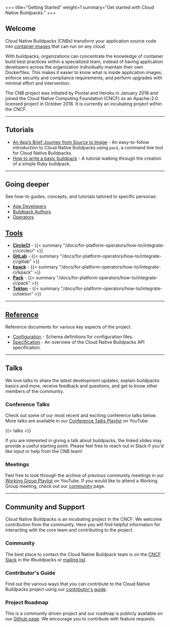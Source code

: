 +++
title="Getting Started"
weight=1
summary="Get started with Cloud Native Buildpacks."
+++

## Welcome

Cloud Native Buildpacks (CNBs) transform your application source code into [container images](https://github.com/opencontainers/image-spec/blob/main/spec.md) that can run on any cloud.

With buildpacks, organizations can concentrate the knowledge of container build best practices within a specialized team, instead of having application developers across the organization individually maintain their own Dockerfiles. This makes it easier to know what is inside application images, enforce security and compliance requirements, and perform upgrades with minimal effort and intervention.

The CNB project was initiated by Pivotal and Heroku in January 2018 and joined the Cloud Native Computing Foundation (CNCF) as an Apache-2.0 licensed project in October 2018. It is currently an incubating project within the CNCF.

---

## Tutorials

* [An App’s Brief Journey from Source to Image](/docs/app-journey/) - An easy-to-follow introduction to Cloud Native Buildpacks using `pack`, a command line tool for Cloud Native Buildpacks.
* [How to write a basic buildpack](/docs/for-buildpack-authors/tutorials/basic-buildpack) - A tutorial walking through the creation of a simple Ruby buildpack.

---

## Going deeper

See how-to guides, concepts, and tutorials tailored to specific personas:

* [App Developers](/docs/for-app-developers/)
* [Buildpack Authors](/docs/for-buildpack-authors/)
* [Operators](/docs/for-platform-operators/)

## [Tools](/docs/for-platform-operators/)

* **[CircleCI](/docs/for-platform-operators/how-to/integrate-ci/circleci)** - {{< summary "/docs/for-platform-operators/how-to/integrate-ci/circleci" >}}
* **[GitLab](/docs/for-platform-operators/how-to/integrate-ci/gitlab)** - {{< summary "/docs/for-platform-operators/how-to/integrate-ci/gitlab" >}}
* **[kpack](/docs/for-platform-operators/how-to/integrate-ci/kpack)** - {{< summary "/docs/for-platform-operators/how-to/integrate-ci/kpack" >}}
* **[Pack](/docs/for-platform-operators/how-to/integrate-ci/pack)** - {{< summary "/docs/for-platform-operators/how-to/integrate-ci/pack" >}}
* **[Tekton](/docs/for-platform-operators/how-to/integrate-ci/tekton)** - {{< summary "/docs/for-platform-operators/how-to/integrate-ci/tekton" >}}

---

## [Reference](/docs/reference/)

Reference documents for various key aspects of the project.

* [Configuration](/docs/reference/config/) - Schema definitions for configuration files.
* [Specification](/docs/reference/spec/) - An overview of the Cloud Native Buildpacks API specification.

---

## Talks

We love talks to share the latest development updates, explain buildpacks basics and more, receive feedback and questions, and get to know other members of the community.

### Conference Talks

Check out some of our most recent and exciting conference talks below. More talks are available in our [Conference Talks Playlist](https://www.youtube.com/playlist?list=PL1p8pquzNvRqz3v7Q-OA7wldIxLCNFHcC) on YouTube.

{{< talks >}}

If you are interested in giving a talk about buildpacks, the linked slides may provide a useful starting point. Please feel free to reach out in Slack if you'd like input or help from the CNB team!

### Meetings

Feel free to look through the archive of previous community meetings in our [Working Group Playlist](https://www.youtube.com/playlist?list=PL1p8pquzNvRpDbbgZ0db0MRA-W5_w0G1U) on YouTube. If you would like to attend a Working Group meeting, check out our [community](/docs/community) page.

---

## Community and Support

Cloud Native Buildpacks is an incubating project in the CNCF. We welcome contribution from the community. Here you will find helpful information for interacting with the core team and contributing to the project.

### Community

The best place to contact the Cloud Native Buildpack team is on the [CNCF Slack](https://slack.cncf.io/) in the #buildpacks or [mailing list](https://lists.cncf.io/g/cncf-buildpacks).

### Contributor's Guide

Find out the various ways that _you_ can contribute to the Cloud Native Buildpacks project using our [contributor's guide](https://github.com/buildpacks/community/blob/main/contributors/guide.md).

### Project Roadmap

This is a community driven project and our roadmap is publicly available on our [Github page](https://github.com/buildpacks/community/blob/main/ROADMAP.md). We encourage you to contribute with feature requests.
